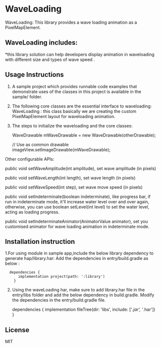 # WaveLoading
  WaveLoading: This library provides a wave loading animation as a PixelMapElement.
 
## WaveLoading includes:
*this library solution can help developers display animation in waveloading with different size and types of wave speed .

## Usage Instructions
1. A sample project which provides runnable code examples that demonstrate uses of the classes in this project is available in the sample/ folder.

2. The following core classes are the essential interface to waveloading:
WaveLoading : this class basically we are creating the custom PixelMapElement layout for waveloading animation.

3. The steps to initialize the waveloading and the core classes:

   WaveDrawable  mWaveDrawable = new WaveDrawable(otherDrawable);
 
   // Use as common drawable
   imageView.setImageDrawable(mWaveDrawable);
  
  Other configurable APIs:
  
  public void setWaveAmplitude(int amplitude), set wave amplitude (in pixels)
  
  public void setWaveLength(int length), set wave length (in pixels)
  
  public void setWaveSpeed(int step), set wave move speed (in pixels)
  
  public void setIndeterminate(boolean indeterminate), like progress bar, 
  if run in indeterminate mode, it'll increase water level over and over again, otherwise, you can use boolean setLevel(int level) to set the water level, acting as loading progress.
 
  public void setIndeterminateAnimator(AnimatorValue animator), set you customised animator for wave loading animation in indeterminate mode.

 ## Installation instruction

1.For using  module in sample app,include the below library dependency to generate hap/library.har:
Add the dependencies in entry/build.gradle as below :

      dependencies {
          implementation project(path: ':library')
        }

2. Using the waveLoading har, make sure to add library.har file in the entry/libs folder and add the below dependency
in build.gradle.
Modify the dependencies in the entry/build.gradle file.

    dependencies {
        implementation fileTree(dir: 'libs', include: ['*.jar', '*.har'])
  }
 
 ## License
 
  MIT



